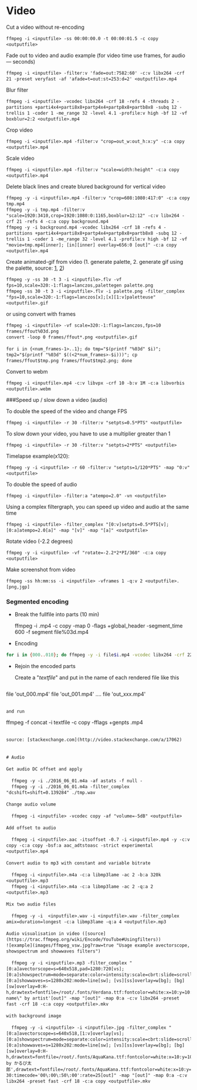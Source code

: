 # Video

Cut a video without re-encoding

    ffmpeg -i <inputfile> -ss 00:00:00.0 -t 00:00:01.5 -c copy <outputfile>

Fade out to video and audio example (for video time use frames, for audio — seconds)

    ffmpeg -i <inputfile> -filter:v 'fade=out:7582:60' -c:v libx264 -crf 21 -preset veryfast -af 'afade=t=out:st=253:d=2' <outputfile>.mp4

Blur filter

    ffmpeg -i <inputfile> -vcodec libx264 -crf 18 -refs 4 -threads 2 -partitions +parti4x4+parti8x8+partp4x4+partp8x8+partb8x8 -subq 12 -trellis 1 -coder 1 -me_range 32 -level 4.1 -profile:v high -bf 12 -vf boxblur=2:2 <outputfile>.mp4

Crop video

    ffmpeg -i <inputfile>.mp4 -filter:v "crop=out_w:out_h:x:y" -c:a copy <outputfile>.mp4

Scale video

    ffmpeg -i <inputfile>.mp4 -filter:v "scale=width:height" -c:a copy <outputfile>.mp4

Delete black lines and create blured background for vertical video

    ffmpeg -y -i <inputfile>.mp4 -filter:v "crop=608:1080:417:0" -c:a copy tmp.mp4
    ffmpeg -y -i tmp.mp4 -filter:v "scale=1920:3410,crop=1920:1080:0:1165,boxblur=12:12" -c:v libx264 -crf 21 -refs 4 -c:a copy background.mp4
    ffmpeg -y -i background.mp4 -vcodec libx264 -crf 18 -refs 4 -partitions +parti4x4+parti8x8+partp4x4+partp8x8+partb8x8 -subq 12 -trellis 1 -coder 1 -me_range 32 -level 4.1 -profile:v high -bf 12 -vf "movie=tmp.mp4[inner]; [in][inner] overlay=656:0 [out]" -c:a copy <outputfile>.mp4

Create animated-gif from video (1. generate palette, 2. generate gif using the palette, source: [1](http://superuser.com/questions/556029/how-do-i-convert-a-video-to-gif-using-ffmpeg-with-reasonable-quality), [2](http://blog.pkh.me/p/21-high-quality-gif-with-ffmpeg.html))

    ffmpeg -y -ss 30 -t 3 -i <inputfile>.flv -vf fps=10,scale=320:-1:flags=lanczos,palettegen palette.png
    ffmpeg -ss 30 -t 3 -i <inputfile>.flv -i palette.png -filter_complex "fps=10,scale=320:-1:flags=lanczos[x];[x][1:v]paletteuse" <outputfile>.gif

or using convert with frames

    ffmpeg -i <inputfile> -vf scale=320:-1:flags=lanczos,fps=10 frames/ffout%03d.png
    convert -loop 0 frames/ffout*.png <outputfile>.gif

    for i in {<num_frames-1>..1}; do tmp="$(printf "%03d" $i)"; tmp2="$(printf "%03d" $((<2*num_frames>-$i)))"; cp frames/ffout$tmp.png frames/ffout$tmp2.png; done

Convert to webm

    ffmpeg -i <inputfile>.mp4 -c:v libvpx -crf 10 -b:v 1M -c:a libvorbis <outputfile>.webm

###Speed up / slow down a video (audio)

To double the speed of the video and change FPS

    ffmpeg -i <inputfile> -r 30 -filter:v "setpts=0.5*PTS" <outputfile>

To slow down your video, you have to use a multiplier greater than 1

    ffmpeg -i <inputfile> -r 30 -filter:v "setpts=2*PTS" <outputfile>

Timelapse example(x120):

    ffmpeg -y -i <inputfile> -r 60 -filter:v "setpts=1/120*PTS" -map "0:v" <outputfile>

To double the speed of audio

    ffmpeg -i <inputfile> -filter:a "atempo=2.0" -vn <outputfile>

Using a complex filtergraph, you can speed up video and audio at the same time

    ffmpeg -i <inputfile> -filter_complex "[0:v]setpts=0.5*PTS[v];[0:a]atempo=2.0[a]" -map "[v]" -map "[a]" <outputfile>

Rotate video (-2.2 degrees)

    ffmpeg -y -i <inputfile> -vf "rotate=-2.2*2*PI/360" -c:a copy <outputfile>

Make screenshot from video

    ffmpeg -ss hh:mm:ss -i <inputfile> -vframes 1 -q:v 2 <outputfile>.[png,jgp]

### Segmented encoding

* Break the fullfile into parts (10 min)

    ffmpeg -i <inputfile>.mp4 -c copy -map 0 -flags +global_header -segment_time 600 -f segment file%03d.mp4

* Encoding

```bash
for i in {000..010}; do ffmpeg -y -i file$i.mp4 -vcodec libx264 -crf 22 -refs 6 -threads 1 -partitions +parti4x4+parti8x8+partp4x4+partp8x8+partb8x8 -subq 12 -trellis 1 -coder 1 -me_range 32 -level 4.1 -profile:v high -bf 12 -r 30 -vf scale=1280:720 -acodec libfaac -ac 2 -ab 160k -ar 48000 -strict experimental out_$i.mp4; done
```

* Rejoin the encoded parts

  Create a "*textfile*" and put in the name of each rendered file like this

  ```
file 'out_000.mp4'
file 'out_001.mp4'
.... 
file 'out_xxx.mp4'
  ```

  and run

  ```
  ffmpeg -f concat -i textfile -c copy -fflags +genpts <outputfile>.mp4
  ```

  source: [stackexchange.com](http://video.stackexchange.com/a/17062)


# Audio

Get audio DC offset and apply

    ffmpeg -y -i ./2016_06_01.m4a -af astats -f null -
    ffmpeg -y -i ./2016_06_01.m4a -filter_complex "dcshift=shift=0.139284" ./tmp.wav

Change audio volume

    ffmpeg -i <inputfile> -vcodec copy -af "volume=-5dB" <outputfile>

Add offset to audio

    ffmpeg -i <inputfile>.aac -itsoffset -0.7 -i <inputfile>.mp4 -y -c:v copy -c:a copy -bsf:a aac_adtstoasc -strict experimental <outputfile>.mp4

Convert audio to mp3 with constant and variable bitrate

    ffmpeg -i <inputfile>.m4a -c:a libmp3lame -ac 2 -b:a 320k <outputfile>.mp3
    ffmpeg -i <inputfile>.m4a -c:a libmp3lame -ac 2 -q:a 2 <outputfile>.mp3

Mix two audio files

    ffmpeg -y -i  <inputfile>.wav -i <inputfile>.wav -filter_complex amix=duration=longest -c:a libmp3lame -q:a 4 <outputfile>.mp3

Audio visualisation in video ([source](https://trac.ffmpeg.org/wiki/Encode/YouTube#Usingfilters))
![example](images/ffmpeg_vsw.jpg?raw=true "Usage example avectorscope, showspectrum and showwaves filters")

    ffmpeg -y -i <inputfile>.mp3 -filter_complex "[0:a]avectorscope=s=640x518,pad=1280:720[vs]; [0:a]showspectrum=mode=separate:color=intensity:scale=cbrt:slide=scroll:s=640x518[ss]; [0:a]showwaves=s=1280x202:mode=line[sw]; [vs][ss]overlay=w[bg]; [bg][sw]overlay=0:H-h,drawtext=fontfile=/root/.fonts/Verdana.ttf:fontcolor=white:x=10:y=10:text='\"Song name\" by artist'[out]" -map "[out]" -map 0:a -c:v libx264 -preset fast -crf 18 -c:a copy <outputfile>.mkv

with background image

    ffmpeg -y -i <inputfile> -i <inputfile>.jpg -filter_complex "[0:a]avectorscope=s=640x518,[1:v]overlay[vs]; [0:a]showspectrum=mode=separate:color=intensity:scale=cbrt:slide=scroll:s=640x518[ss]; [0:a]showwaves=s=1280x202:mode=line[sw]; [vs][ss]overlay=w[bg]; [bg][sw]overlay=0:H-h,drawtext=fontfile=/root/.fonts/AquaKana.ttf:fontcolor=white:x=10:y=10:text='\"тест∫українськоііі\" by かるび太郎',drawtext=fontfile=/root/.fonts/AquaKana.ttf:fontcolor=white:x=10:y=H-30:timecode='00\:00\:50\:00':rate=25[out]" -map "[out]" -map 0:a -c:v libx264 -preset fast -crf 18 -c:a copy <outputfile>.mkv

